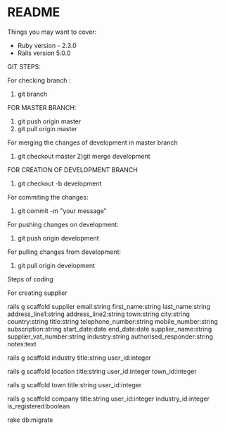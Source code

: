 # README

Things you may want to cover:

* Ruby version - 2.3.0
* Rails version 5.0.0

GIT STEPS:

For checking branch :
1) git branch 

FOR MASTER BRANCH:
1) git push origin master
2) git pull origin master

For merging the changes of development in master branch

1) git checkout master
2)git merge development


FOR CREATION OF DEVELOPMENT BRANCH
1) git checkout -b development

For commiting the changes:

1) git commit -m "your message"

For pushing changes on development:
1) git push origin development

For pulling changes from development:
1) git pull origin development


Steps of coding

For creating supplier

rails g scaffold supplier email:string first_name:string last_name:string address_line1:string address_line2:string town:string city:string country:string title:string telephone_number:string mobile_number:string subscription:string start_date:date end_date:date supplier_name:string supplier_vat_number:string industry:string authorised_responder:string notes:text


rails g scaffold industry title:string user_id:integer


rails g scaffold location title:string user_id:integer town_id:integer

rails g scaffold town title:string user_id:integer

rails g scaffold company title:string user_id:integer industry_id:integer is_registered:boolean

rake db:migrate